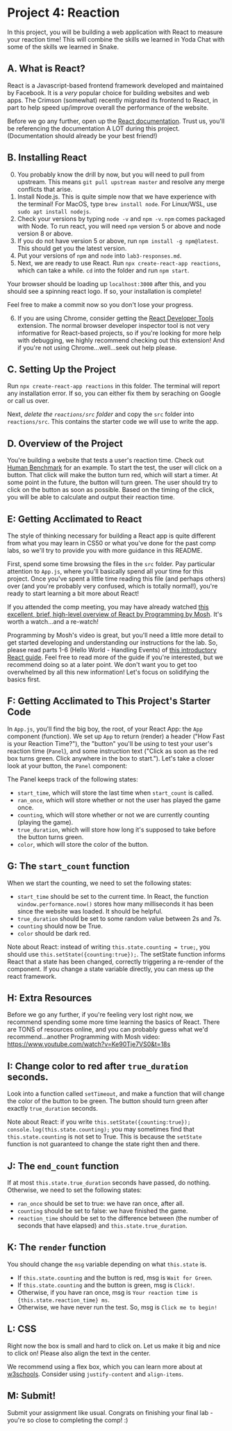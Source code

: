 # Project 4: Reaction
In this project, you will be building a web application with React to measure your reaction time! This will combine the skills we learned in Yoda Chat with some of the skills we learned in Snake.

## A. What is React?
React is a Javascript-based frontend framework developed and maintained by Facebook. It is a *very* popular choice for building websites and web apps. The Crimson (somewhat) recently migrated its frontend to React, in part to help speed up/improve overall the performance of the website.

Before we go any further, open up the [React documentation](https://reactjs.org). Trust us, you'll be referencing the documentation A LOT during this project. (Documentation should already be your best friend!)

## B. Installing React
0. You probably know the drill by now, but you will need to pull from upstream. This means `git pull upstream master` and resolve any merge conflicts that arise.
1. Install Node.js. This is quite simple now that we have experience with the terminal! For MacOS, type `brew install node`. For Linux/WSL, use `sudo apt install nodejs`.
2. Check your versions by typing `node -v` and `npm -v`. `npm` comes packaged with Node. To run react, you will need `npm` version 5 or above and node version 8 or above.
3. If you do not have version 5 or above, run `npm install -g npm@latest`. This should get you the latest version.
4. Put your versions of `npm` and `node` into `lab3-responses.md`.
5. Next, we are ready to use React. Run `npx create-react-app reactions`, which can take a while. `cd` into the folder and run `npm start`.

Your browser should be loading up `localhost:3000` after this, and you should see a spinning react logo. If so, your installation is complete!

Feel free to make a commit now so you don't lose your progress.

6. If you are using Chrome, consider getting the [React Developer Tools](https://chrome.google.com/webstore/detail/react-developer-tools/fmkadmapgofadopljbjfkapdkoienihi?hl=en) extension. The normal browser developer inspector tool is not very informative for React-based projects, so if you're looking for more help with debugging, we highly recommend checking out this extension! And if you're not using Chrome...well...seek out help please.

## C. Setting Up the Project
Run `npx create-react-app reactions` in this folder. The terminal will report any installation error. If so, you can either fix them by seraching on Google or call us over.

Next, *delete the `reactions/src` folder* and copy the `src` folder into `reactions/src`. This contains the starter code we will use to write the app.

## D. Overview of the Project
You're building a website that tests a user's reaction time. Check out [Human Benchmark](https://humanbenchmark.com/tests/reactiontime) for an example. To start the test, the user will click on a button. That click will make the button turn red, which will start a timer. At some point in the future, the button will turn green. The user should try to click on the button as soon as possible. Based on the timing of the click, you will be able to calculate and output their reaction time.

## E: Getting Acclimated to React
The style of thinking necessary for building a React app is quite different from what you may learn in CS50 or what you've done for the past comp labs, so we'll try to provide you with more guidance in this README.

First, spend some time browsing the files in the `src` folder. Pay particular attention to `App.js`, where you'll basically spend all your time for this project. Once you've spent a little time reading this file (and perhaps others) over (and you're probably very confused, which is totally normal!), you're ready to start learning a bit more about React!

If you attended the comp meeting, you may have already watched [this excellent, brief, high-level overview of React by Programming by Mosh](https://www.youtube.com/watch?v=N3AkSS5hXMA). It's worth a watch...and a re-watch!

Programming by Mosh's video is great, but you'll need a little more detail to get started developing and understanding our instructions for the lab. So, please read parts 1-6 (Hello World - Handling Events) of [this introductory React guide](https://reactjs.org/docs/hello-world.html). Feel free to read more of the guide if you're interested, but we recommend doing so at a later point. We don't want you to get too overwhelmed by all this new information! Let's focus on solidifying the basics first.

## F: Getting Acclimated to This Project's Starter Code
In `App.js`, you'll find the big boy, the root, of your React App: the `App` component (function). We set up `App` to return (render) a header ("How Fast is your Reaction Time?"), the "button" you'll be using to test your user's reaction time (`Panel`), and some instruction text ("Click as soon as the red box turns green. Click anywhere in the box to start."). Let's take a closer look at your button, the `Panel` component:

The Panel keeps track of the following states:
* `start_time`, which will store the last time when `start_count` is called.
* `ran_once`, which will store whether or not the user has played the game once.
* `counting`, which will store whether or not we are currently counting (playing the game).
* `true_duration`, which will store how long it's supposed to take before the button turns green.
* `color`, which will store the color of the button.

## G: The `start_count` function
When we start the counting, we need to set the following states:
* `start_time` should be set to the current time. In React, the function `window.performance.now()` stores how many milliseconds it has been since the website was loaded. It should be helpful.
* `true_duration` should be set to some random value between 2s and 7s.
* `counting` should now be True.
* `color` should be dark red.

Note about React: instead of writing `this.state.counting = true;`, you should use `this.setState({counting:true});`. The setState function informs React that a state has been changed, correctly triggering a re-render of the component. If you change a state variable directly, you can mess up the react framework.

## H: Extra Resources
Before we go any further, if you're feeling very lost right now, we recommend spending some more time learning the basics of React. There are TONS of resources online, and you can probably guess what we'd recommend...another Programming with Mosh video: https://www.youtube.com/watch?v=Ke90Tje7VS0&t=18s

## I: Change color to red after `true_duration` seconds.
Look into a function called `setTimeout`, and make a function that will change the color of the button to be green. The button should turn green after exactly `true_duration` seconds.

Note about React: if you write `this.setState({counting:true}); console.log(this.state.counting);` you may sometimes find that `this.state.counting` is not set to True. This is because the `setState` function is not guaranteed to change the state right then and there.

## J: The `end_count` function
If at most `this.state.true_duration` seconds have passed, do nothing. Otherwise, we need to set the following states:
* `ran_once` should be set to true: we have ran once, after all.
* `counting` should be set to false: we have finished the game.
* `reaction_time` should be set to the difference between (the number of seconds that have elapsed) and `this.state.true_duration`.

## K: The `render` function
You should change the `msg` variable depending on what `this.state` is.
* If `this.state.counting` and the button is red, msg is `Wait for Green`.
* If `this.state.counting` and the button is green, msg is `Click!`.
* Otherwise, if you have ran once, msg is `Your reaction time is {this.state.reaction_time} ms`.
* Otherwise, we have never run the test. So, msg is `Click me to begin!`

## L: CSS
Right now the box is small and hard to click on. Let us make it big and nice to click on! Please also align the text in the center.

We recommend using a flex box, which you can learn more about at [w3schools](https://www.w3schools.com/css/css3_flexbox.asp). Consider using `justify-content` and `align-items`.

## M: Submit!
Submit your assignment like usual. Congrats on finishing your final lab - you're so close to completing the comp! :)
